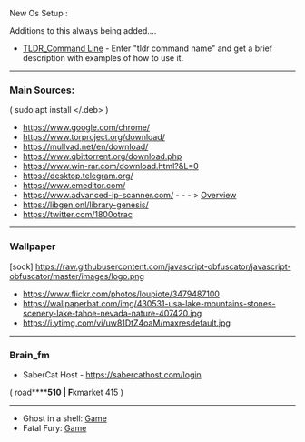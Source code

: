 New Os Setup :

Additions to this always being added....

* [TLDR_Command Line](https://github.com/tldr-pages/tldr) - Enter "tldr command name" and get a brief description with examples of how to use it.

***

### Main Sources:
( sudo apt install </.deb>  )

* https://www.google.com/chrome/
* https://www.torproject.org/download/
* https://mullvad.net/en/download/
* https://www.qbittorrent.org/download.php
* https://www.win-rar.com/download.html?&L=0
* https://desktop.telegram.org/
* https://www.emeditor.com/
* https://www.advanced-ip-scanner.com/ - - - > [Overview](https://www.huntandhackett.com/blog/advanced-ip-scanner-the-preferred-scanner-in-the-apt-toolbox)
* https://libgen.onl/library-genesis/
* https://twitter.com/1800otrac

* * *

### Wallpaper

[sock] https://raw.githubusercontent.com/javascript-obfuscator/javascript-obfuscator/master/images/logo.png

* https://www.flickr.com/photos/loupiote/3479487100
* https://wallpaperbat.com/img/430531-usa-lake-mountains-stones-scenery-lake-tahoe-nevada-nature-407420.jpg
* https://i.ytimg.com/vi/uw81DtZ4oaM/maxresdefault.jpg

***

### Brain_fm

* SaberCat Host - https://sabercathost.com/login

( road******510 | F**kmarket 415 )

* * *

* Ghost in a shell: [Game](https://www.retrogames.cc/psx-games/ghost-in-the-shell.html)
* Fatal Fury: [Game](https://www.retrogames.cc/segacd-games/fatal-fury-special.html)



